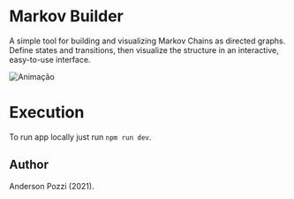 # Markov Builder

A simple tool for building and visualizing Markov Chains as directed graphs. 
Define states and transitions, then visualize the structure in an interactive, easy-to-use interface.

![Animação](https://github.com/user-attachments/assets/507e0d6b-2f91-442f-a6e9-4d863371e82a)

# Execution

To run app locally just run `npm run dev`.

## Author

Anderson Pozzi (2021).

